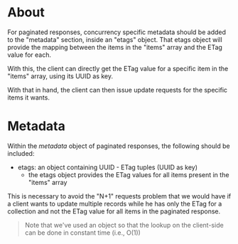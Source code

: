 # About
For paginated responses, concurrency specific metadata should be added to the "metadata" section, inside an "etags" object. That etags object will provide the mapping between the items in the "items" array and the ETag value for each.

With this, the client can directly get the ETag value for a specific item in the "items" array, using its UUID as key.

With that in hand, the client can then issue update requests for the specific items it wants.

# Metadata
Within the _metadata_ object of paginated responses, the following should be included:
* etags: an object containing UUID - ETag tuples (UUID as key)
  * the etags object provides the ETag values for all items present in the "items" array

This is necessary to avoid the "N+1" requests problem that we would have if a client wants to update multiple records while he has only the ETag for a collection and not the ETag value for all items in the paginated response.

> Note that we've used an object so that the lookup on the client-side can be done in constant time (i.e., O(1))